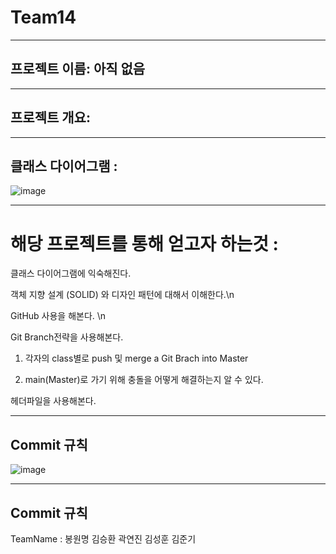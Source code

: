 # **Team14**

---

## **프로젝트 이름**: 아직 없음

---

## **프로젝트 개요**:

---

## **클래스 다이어그램** : 
![image](https://github.com/user-attachments/assets/618106a3-992a-43ac-9433-de76e57ec0c1)




---

# **해당 프로젝트를 통해 얻고자 하는것**  : 

클래스 다이어그램에 익숙해진다.

객체 지향 설계 (SOLID) 와 디자인 패턴에 대해서 이해한다.\n

GitHub 사용을 해본다. \n

Git Branch전략을 사용해본다. 

 1. 각자의 class별로 push 및 merge a Git Brach into Master
 
 2. main(Master)로 가기 위해 충돌을 어떻게 해결하는지 알 수 있다.


헤더파일을 사용해본다.

---

## **Commit 규칙**
![image](https://github.com/user-attachments/assets/eb6368e3-7d29-44d1-b589-f5a4b5a9cd73)


---

## **Commit 규칙**

TeamName : 
봉원명
김승환
곽연진
김성훈
김준기

